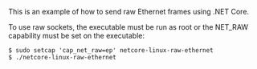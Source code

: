 This is an example of how to send raw Ethernet frames using .NET Core.

To use raw sockets, the executable must be run as root or the NET_RAW capability must be set on the executable:

```
$ sudo setcap 'cap_net_raw=ep' netcore-linux-raw-ethernet
$ ./netcore-linux-raw-ethernet
```